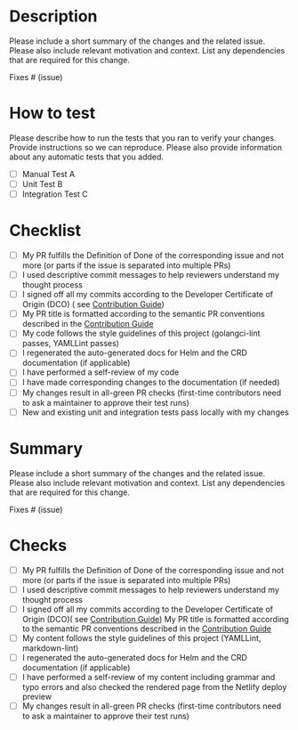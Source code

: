 <!-- PLEASE USE THE TEMPLATE SECTION THAT IS APPLICABLE FOR YOUR CONTRIBUTION -->

<!-- CODE SECTION -->
<!-- USE THIS FOR CODE CONTRIBUTIONS -->

# Description

Please include a short summary of the changes and the related issue.
Please also include relevant motivation and context.
List any dependencies that are required for this change.

Fixes # (issue)

# How to test

Please describe how to run the tests that you ran to verify your changes.
Provide instructions so we can reproduce.
Please also provide information about any automatic tests that you added.

- [ ] Manual Test A
- [ ] Unit Test B
- [ ] Integration Test C

# Checklist

- [ ] My PR fulfills the Definition of Done of the corresponding issue and not more (or parts if the issue is separated
  into multiple PRs)
- [ ] I used descriptive commit messages to help reviewers understand my thought process
- [ ] I signed off all my commits according to the Developer Certificate of Origin (DCO) (
  see [Contribution Guide](https://lifecycle.keptn.sh/contribute/docs/contribution-guidelines/#submit-a-pull-request-))
- [ ] My PR title is formatted according to the semantic PR conventions described in
  the [Contribution Guide](https://lifecycle.keptn.sh/contribute/docs/contribution-guidelines/#submit-a-pull-request-)
- [ ] My code follows the style guidelines of this project (golangci-lint passes, YAMLLint passes)
- [ ] I regenerated the auto-generated docs for Helm and the CRD documentation (if applicable)
- [ ] I have performed a self-review of my code
- [ ] I have made corresponding changes to the documentation (if needed)
- [ ] My changes result in all-green PR checks (first-time contributors need to ask a maintainer to approve their test
  runs)
- [ ] New and existing unit and integration tests pass locally with my changes

<!-- DOCS SECTION -->
<!-- USE THIS FOR DOCS CONTRIBUTIONS -->

# Summary

Please include a short summary of the changes and the related issue.
Please also include relevant motivation and context.
List any dependencies that are required for this change.

Fixes # (issue)

# Checks

- [ ] My PR fulfills the Definition of Done of the corresponding issue and not more (or parts if the issue is separated
  into multiple PRs)
- [ ] I used descriptive commit messages to help reviewers understand my thought process
- [ ] I signed off all my commits according to the Developer Certificate of Origin (DCO)(
  see [Contribution Guide](https://lifecycle.keptn.sh/contribute/docs/contribution-guidelines/#developer-certification-of-origin-dco))
   My PR title is formatted according to the semantic PR conventions described in
  the [Contribution Guide](https://lifecycle.keptn.sh/contribute/docs/contribution-guidelines/#submit-a-pull-request-)
- [ ] My content follows the style guidelines of this project (YAMLLint, markdown-lint)
- [ ] I regenerated the auto-generated docs for Helm and the CRD documentation (if applicable)
- [ ] I have performed a self-review of my content including grammar and typo errors and also checked the rendered page
  from the Netlify deploy preview
- [ ] My changes result in all-green PR checks (first-time contributors need to ask a maintainer to approve their test
  runs)
